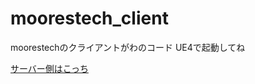# moorestech_client
moorestechのクライアントがわのコード
UE4で起動してね


[サーバー側はこっち](https://github.com/sakastudio/moorestech)
